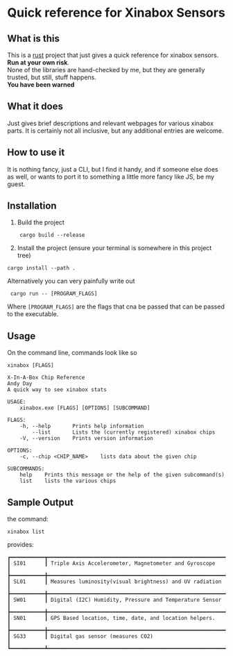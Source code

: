 # Quick reference for Xinabox Sensors

## What is this
This is a [rust](https://www.rust-lang.org/) project
that just gives a quick reference for xinabox sensors.  
**Run at your own risk**.  
None of the libraries are hand-checked
by me, but they are generally trusted, but still, stuff happens.  
**You have been warned**

## What it does
Just gives brief descriptions and relevant webpages
for various xinabox parts. It is certainly not all 
inclusive, but any additional entries are welcome. 

## How to use it
It is nothing fancy, just a CLI, but I find it handy, and 
if someone else does as well, or wants to port it to something
a little more fancy like JS, be my guest.

## Installation
1. Build the project 
```
    cargo build --release
```
2. Install the project (ensure your terminal is somewhere in this project tree)
```
cargo install --path .
```

Alternatively you can very painfully write out
```
 cargo run -- [PROGRAM_FLAGS]
```

Where `[PROGRAM_FLAGS]` are the flags that cna
be passed that can be passed to the executable.

## Usage
On the command line, commands look like so
```
xinabox [FLAGS]
```
```
X-In-A-Box Chip Reference 
Andy Day
A quick way to see xinabox stats

USAGE:
    xinabox.exe [FLAGS] [OPTIONS] [SUBCOMMAND]

FLAGS:
    -h, --help       Prints help information
        --list       Lists the (currently registered) xinabox chips
    -V, --version    Prints version information

OPTIONS:
    -c, --chip <CHIP_NAME>    lists data about the given chip

SUBCOMMANDS:
    help    Prints this message or the help of the given subcommand(s)
    list    lists the various chips
```

## Sample Output
the command:
```
xinabox list
```
provides: 
```
┏━━━━━━━━━━━┳━━━━━━━━━━━━━━━━━━━━━━━━━━━━━━━━━━━━━━━━━━━━━━━━━━━━━━━━━┓
┃ SI01      ┃ Triple Axis Accelerometer, Magnetometer and Gyroscope   ┃
┣━━━━━━━━━━━╋━━━━━━━━━━━━━━━━━━━━━━━━━━━━━━━━━━━━━━━━━━━━━━━━━━━━━━━━━┫
┃ SL01      ┃ Measures luminosity(visual brightness) and UV radiation ┃
┣━━━━━━━━━━━╋━━━━━━━━━━━━━━━━━━━━━━━━━━━━━━━━━━━━━━━━━━━━━━━━━━━━━━━━━┫
┃ SW01      ┃ Digital (I2C) Humidity, Pressure and Temperature Sensor ┃
┣━━━━━━━━━━━╋━━━━━━━━━━━━━━━━━━━━━━━━━━━━━━━━━━━━━━━━━━━━━━━━━━━━━━━━━┫
┃ SN01      ┃ GPS Based location, time, date, and location helpers.   ┃
┣━━━━━━━━━━━╋━━━━━━━━━━━━━━━━━━━━━━━━━━━━━━━━━━━━━━━━━━━━━━━━━━━━━━━━━┫
┃ SG33      ┃ Digital gas sensor (measures CO2)                       ┃
┗━━━━━━━━━━━┻━━━━━━━━━━━━━━━━━━━━━━━━━━━━━━━━━━━━━━━━━━━━━━━━━━━━━━━━━┛
```
